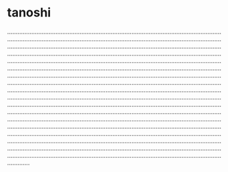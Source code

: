 # tanoshi
.....................................................................................................................................................................................................................................................................................................................................................................................................................................................................................................................................................................................................................................................................................................................................................................................................................................................................................................................................................................................................................................................................................................................................................................................................................................................................................................................................................................................................................................................................................................................................................................................................................................................................................................................................................................................................................................................................................................................................................................................................................................................................................................................................................................................................................................................................................................................................